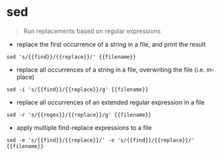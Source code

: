# sed

> Run replacements based on regular expressions

- replace the first occurrence of a string in a file, and print the result

`sed 's/{{find}}/{{replace}}/' {{filename}}`

- replace all occurrences of a string in a file, overwriting the file (i.e. in-place)

`sed -i 's/{{find}}/{{replace}}/g' {{filename}}`

- replace all occurrences of an extended regular expression in a file

`sed -r 's/{{regex}}/{{replace}}/g' {{filename}}`

- apply multiple find-replace expressions to a file

`sed -e 's/{{find}}/{{replace}}/' -e 's/{{find}}/{{replace}}/' {{filename}}`



